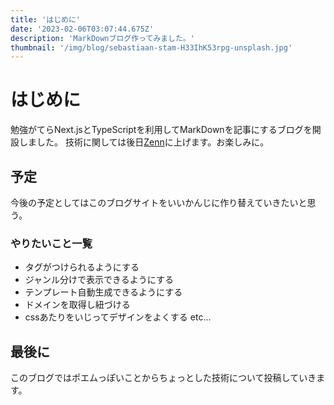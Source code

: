 ```yaml
---
title: 'はじめに'
date: '2023-02-06T03:07:44.675Z'
description: 'MarkDownブログ作ってみました。'
thumbnail: '/img/blog/sebastiaan-stam-H33IhK53rpg-unsplash.jpg'
---
```


# はじめに
勉強がてらNext.jsとTypeScriptを利用してMarkDownを記事にするブログを開設しました。
技術に関しては後日[Zenn](https://zenn.dev/keisuke114)に上げます。お楽しみに。


## 予定
今後の予定としてはこのブログサイトをいいかんじに作り替えていきたいと思う。

### やりたいこと一覧
- タグがつけられるようにする
- ジャンル分けで表示できるようにする
- テンプレート自動生成できるようにする
- ドメインを取得し紐づける
- cssあたりをいじってデザインをよくする
etc...

## 最後に
このブログではポエムっぽいことからちょっとした技術について投稿していきます。